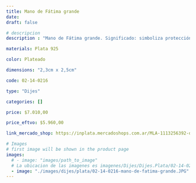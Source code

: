 ```yaml
---
title: Mano de Fátima grande
date: 
draft: false

# descripcion
description : "Mano de Fátima grande. Significado: simboliza protección."

materials: Plata 925

color: Plateado

dimensions: "2,3cm x 2,5cm"

code: 02-14-0216

type: "Dijes"

categories: []

price: $7.010,00

price_eftvo: $5.960,00

link_mercado_shop: https://inplata.mercadoshops.com.ar/MLA-1113256392-dije-de-plata-mano-de-fátima-grande-_JM

# Images
# first image will be shown in the product page
images:
  # - image: "images/path_to_image"
  # La ubicacion de las imagenes es imagenes/Dijes/Dijes.Plata/02-14-0216-mano-de-fatima-grande
  - image: "./images/dijes/plata/02-14-0216-mano-de-fatima-grande.JPG"
---
```

